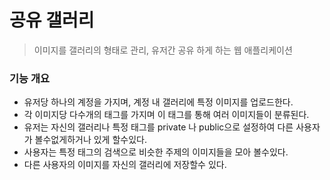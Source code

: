 # 공유 갤러리

> 이미지를 갤러리의 형태로 관리, 유저간 공유 하게 하는 웹 애플리케이션

### 기능 개요

- 유저당 하나의 계정을 가지며, 계정 내 갤러리에 특정 이미지를 업로드한다.
- 각 이미지당 다수개의 태그를 가지며 이 태그를 통해 여러 이미지들이 분류된다.
- 유저는 자신의 갤러리나 특정 태그를 private 나 public으로 설정하여 다른 사용자가 볼수없게하거나 있게 할수있다.
- 사용자는 특정 태그의 검색으로 비슷한 주제의 이미지들을 모아 볼수있다.
- 다른 사용자의 이미지를 자신의 갤러리에 저장할수 있다.
